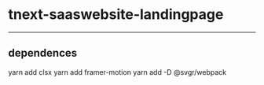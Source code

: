 # tnext-saaswebsite-landingpage
-----------------------------------------
dependences
------------
yarn add clsx 
yarn add framer-motion
yarn add -D @svgr/webpack
